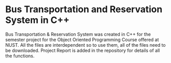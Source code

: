 # Bus Transportation and Reservation System in C++

Bus Transportation &amp; Reservation System was created in C++ for the semester project for the Object Oriented Programming Course offered at NUST. 
All the files are interdependent so to use them, all of the files need to be downloaded. 
Project Report is added in the repository for details of all the functions.
